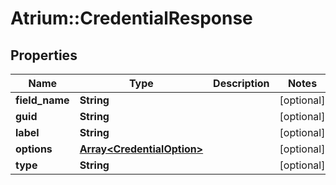 # Atrium::CredentialResponse

## Properties
Name | Type | Description | Notes
------------ | ------------- | ------------- | -------------
**field_name** | **String** |  | [optional] 
**guid** | **String** |  | [optional] 
**label** | **String** |  | [optional] 
**options** | [**Array&lt;CredentialOption&gt;**](CredentialOption.md) |  | [optional] 
**type** | **String** |  | [optional] 


